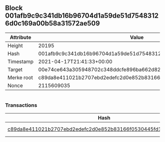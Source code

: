 ## Block 001afb9c9c341db16b96704d1a59de51d75483126d0c169a00b58a31572ae509

Attribute | Value
--- | ---
Height | 20195
Hash | 001afb9c9c341db16b96704d1a59de51d75483126d0c169a00b58a31572ae509
Timestamp | 2021-04-17T21:41:33+00:00
Target | 00e74ce643a305948702c348ddcfe896ba662d82c1a228faf4ad12250f07334e
Merke root | c89da8e411021b2707ebd2edefc2d0e852b83166f0530445fd1a2e2c04cbb7c2
Nonce | 2115609035

```

```

### Transactions

Hash | Amount
--- | ---
[c89da8e411021b2707ebd2edefc2d0e852b83166f0530445fd1a2e2c04cbb7c2](c89da8e411021b2707ebd2edefc2d0e852b83166f0530445fd1a2e2c04cbb7c2.md) | 10.00000000 SKEPTI 
